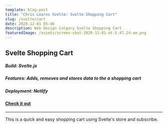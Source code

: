 ```yaml
---
template: blog-post
title: "Chris Learns Svelte: Svelte Shopping Cart"
slug: /svelte/cart
date: 2020-12-01 05:46
description: Web Design Calgary Svelte Shopping Cart
featuredImage: /assets/screen-shot-2020-12-01-at-5.47.24-am.png
---
```

## Svelte Shopping Cart

##### Build: Svelte.js

##### Features: Adds, removes and stores data to the a shopping cart

##### Deployment: Netlify

#### [Check it out](https://svelte-cart-ccdd.netlify.app/)

- - -

This is a quick and easy shopping cart using Svelte's store and subscribe.